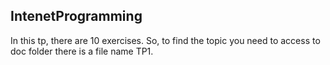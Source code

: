 ## IntenetProgramming

In this tp, there are 10 exercises. So, to find the topic you need to access to doc folder there is a file name TP1.
